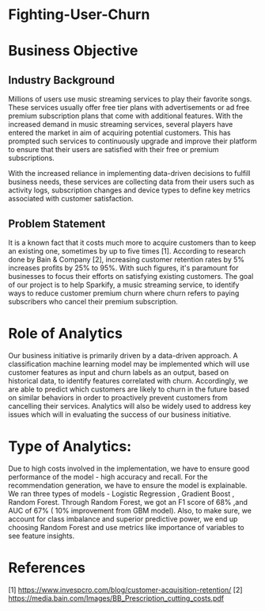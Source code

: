 # Fighting-User-Churn

# Business Objective
## Industry Background
Millions of users use music streaming services to play their favorite songs. These services
usually offer free tier plans with advertisements or ad free premium subscription plans that come
with additional features. With the increased demand in music streaming services, several players
have entered the market in aim of acquiring potential customers. This has prompted such
services to continuously upgrade and improve their platform to ensure that their users are
satisfied with their free or premium subscriptions.

With the increased reliance in implementing data-driven decisions to fulfill business needs, these
services are collecting data from their users such as activity logs, subscription changes and
device types to define key metrics associated with customer satisfaction.

## Problem Statement
It is a known fact that it costs much more to acquire customers than to keep an existing one,
sometimes by up to five times [1]. According to research done by Bain & Company [2],
increasing customer retention rates by 5% increases profits by 25% to 95%. With such figures,
it's paramount for businesses to focus their efforts on satisfying existing customers. The goal of
our project is to help Sparkify, a music streaming service, to identify ways to reduce customer
premium churn where churn refers to paying subscribers who cancel their premium subscription.

# Role of Analytics
Our business initiative is primarily driven by a data-driven approach. A classification machine
learning model may be implemented which will use customer features as input and churn labels
as an output, based on historical data, to identify features correlated with churn. Accordingly, we
are able to predict which customers are likely to churn in the future based on similar behaviors in
order to proactively prevent customers from cancelling their services. Analytics will also be
widely used to address key issues which will in evaluating the success of our business initiative.

# Type of Analytics: 
Due to high costs involved in the implementation, we have to ensure good performance of the
model - high accuracy and recall. For the recommendation generation, we have to ensure the
model is explainable.
We ran three types of models - Logistic Regression , Gradient Boost , Random Forest.
Through Random Forest, we got an F1 score of 68% ,and AUC of 67% ( 10% improvement
from GBM model). Also, to make sure, we account for class imbalance and superior predictive
power, we end up choosing Random Forest and use metrics like importance of variables to see
feature insights.

# References
[1] https://www.invespcro.com/blog/customer-acquisition-retention/<n>
[2] https://media.bain.com/Images/BB_Prescription_cutting_costs.pdf
